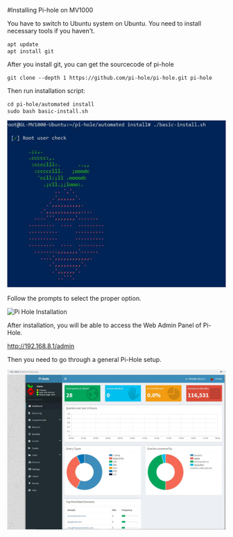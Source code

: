 #Installing Pi-hole on MV1000

You have to switch to Ubuntu system on Ubuntu. You need to install necessary tools if you haven't.

```
apt update
apt install git
```

After you install git, you can get the sourcecode of pi-hole

```
git clone --depth 1 https://github.com/pi-hole/pi-hole.git pi-hole
```

Then run installation script:
```
cd pi-hole/automated install
sudo bash basic-install.sh 
```
![Pi Hole Installation](pi-hole_installation.jpg)

Follow the prompts to select the proper option.

![Pi Hole Installation](pi-hole_installation1.jpg)

After installation, you will be able to access the Web Admin Panel of Pi-Hole.

http://192.168.8.1/admin

Then you need to go through a general Pi-Hole setup.

![Pi Hole Installation](pi-hole_installation3.jpg)
